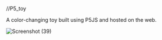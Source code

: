 //P5_toy

A color-changing toy built using P5JS and hosted on the web.





![Screenshot (39)](https://user-images.githubusercontent.com/88599328/229679643-84d74811-6a74-4976-be34-697dbf64bbeb.png)
